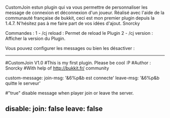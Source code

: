 CustomJoin estun plugin qui va vous permettre de personnaliser les message de connexion et déconnexion d'un joueur.
Réalisé avec l'aide de la communauté française de bukkit, ceci est mon premier plugin depuis la 1.4.7.
N'hésitez pas à me faire part de vos idées d'ajout.
Snorcky


Commandes : 
1 - /cj reload : Permet de reload le Plugin
2 - /cj version : Afficher la version du Plugin.


Vous pouvez configurer les messages ou bien les désactiver : 

--------------------------------------------
#CustomJoin V1.0
#This is my first plugin. Please be cool :P
#Author : Snorcky
#With help of http://bukkit.fr/ community

custom-message:
 join-msg: '&6%p&b est connecte'
 leave-msg: '&6%p&b quitte le serveur'
 
#"true" disable message when player join or leave the server.
 
disable:
 join: false
 leave: false
-------------------------------------------------
